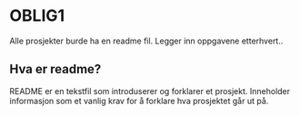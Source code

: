 # OBLIG1
Alle prosjekter burde ha en readme fil. 
Legger inn oppgavene etterhvert..

## Hva er readme?

README er en tekstfil som introduserer og forklarer et prosjekt.
Inneholder informasjon som et vanlig krav for å forklare hva prosjektet går ut på. 
